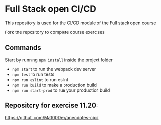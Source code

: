 # Full Stack open CI/CD

This repository is used for the CI/CD module of the Full stack open course

Fork the repository to complete course exercises

## Commands

Start by running `npm install` inside the project folder

- `npm start` to run the webpack dev server
- `npm test` to run tests
- `npm run eslint` to run eslint
- `npm run build` to make a production build
- `npm run start-prod` to run your production build

## Repository for exercise 11.20:
https://github.com/Ma100Dev/anecdotes-cicd
